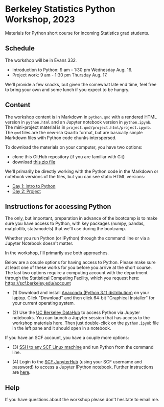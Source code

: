 # Berkeley Statistics Python Workshop, 2023
Materials for Python short course for incoming Statistics grad students.

## Schedule

The workshop will be in Evans 332.

 - Introduction to Python: 9 am - 1:30 pm Wednesday Aug. 16.
 - Project work: 9 am - 1:30 pm Thursday Aug. 17.

We'll provide a few snacks, but given the somewhat late end time, feel free to bring your own and some lunch if you expect to be hungry.

## Content

The workshop content is in Markdown in `python.qmd` with a rendered HTML version in `python.html` and an Jupyter notebook version in `python.ipynb`. The mini-project material is in `project.qmd/project.html/project.ipynb`. The `qmd` files are the new-ish Quarto format, but are basically simple Markdown files with Python code chunks interspersed.

To download the materials on your computer, you have two options:

 - clone this GitHub repository (if you are familiar with Git)
 - download [this zip file](https://github.com/berkeley-scf/python-workshop-2023/archive/gh-pages.zip)

We'll primarily be directly working with the Python code in the Markdown or notebook versions of the files, but you can see static HTML versions:
 
  - [Day 1: Intro to Python](python.html)
  - [Day 2: Project](project.html)

## Instructions for accessing Python

The only, but important, preparation in advance of the bootcamp is to make sure you have access to Python, with key packages (numpy, pandas, matplotlib, statsmodels) that we'll use during the bootcamp.

Whether you run Python (or IPython) through the command line or via a Jupyter Notebook doesn't matter.

In the workshop, I'll primarily use both approaches.

Below are a couple options for having access to Python. Please make sure at least one of these works for you before you arrive at the short course. The last two options require a computing account with the department through the Statistical Computing Facility, which you request here:
https://scf.berkeley.edu/account

  - (1) Download and install [Anaconda (Python 3.11 distribution)](https://www.anaconda.com/products/individual) on your laptop. Click "Download" and then click 64-bit "Graphical Installer" for your current operating system.

  - (2) Use the [UC Berkeley DataHub](https://datahub.berkeley.edu/hub/login?next=%2Fhub%2F) to access Python via Jupyter notebooks. You can launch a Jupyter session that has access to the workshop materials [here](https://datahub.berkeley.edu/hub/user-redirect/git-pull?repo=https%3A%2F%2Fgithub.com%2Fberkeley-scf%2Fpython-workshop-2023&urlpath=lab%2Ftree%2Fpython-workshop-2023%2F). Then just double-click on the `python.ipynb` file in the left pane and it should open in a notebook.
 
 
If you have an SCF account, you have a couple more options:

  - (3) [SSH to any SCF Linux machine](https://statistics.berkeley.edu/computing/ssh) and run Python from the command line. 

  - (4) Login to the [SCF JupyterHub](https://jupyter.stat.berkeley.edu) (using your SCF username and password) to access a Jupyter IPython notebook. Further instructions are [here](https://statistics.berkeley.edu/computing/jupyterhub).
 
 
 
## Help
 
 If you have questions about the workshop please don't hesitate to email me.
 
